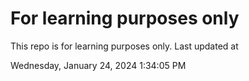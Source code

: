 # For learning purposes only
This repo is for learning purposes only.
Last updated at

Wednesday, January 24, 2024 1:34:05 PM

